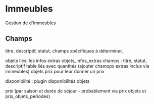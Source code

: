 # Immeubles
Gestion de d'immeubles

## Champs
titre, descriptif, statut, champs spécifiques à déterminer,

objets liés:
les infos extras
objets_infos_extras champs : titre, statut, descriptif table liés avec quantités (ajouter chamopx extras inclus via immeubles)
objets prix pour leur donner un prix


disponibilité : plugin disponibilités objets


prix (par saison et durée de séjour -
probablement via prix objets et prix_objets_periodes)